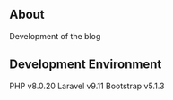 ## About
Development of the blog

## Development Environment
PHP v8.0.20
Laravel v9.11 
Bootstrap v5.1.3

